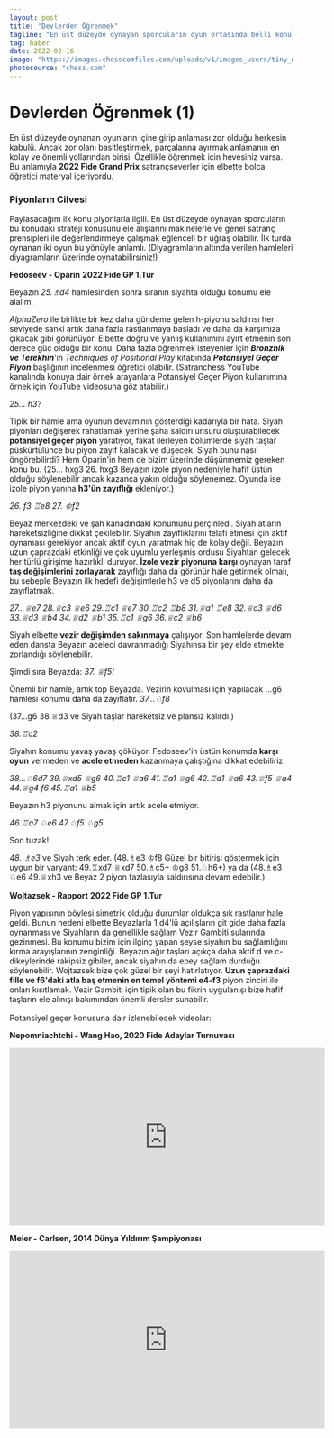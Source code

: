 ```yaml
---
layout: post
title: "Devlerden Öğrenmek"
tagline: "En üst düzeyde oynayan sporcuların oyun ortasında belli konuları ele alışlarını makinelerle ve genel satranç prensipleri ile değerlendirmeye çalışmak eğlenceli bir uğraş olabilir, özellikle öğrenmek için hevesiniz varsa. Fedoseev - Oparin ve Wojtazsek - Rapport partileri üzerinden özellikle piyon oyunu konusunu irdeleme şansı yakalayacağız."
tag: haber
date: 2022-02-16
image: "https://images.chesscomfiles.com/uploads/v1/images_users/tiny_mce/PedroPinhata/phpkpUYLd.png"
photosource: "chess.com"
---
```


# Devlerden Öğrenmek (1)

En üst düzeyde oynanan oyunların içine girip anlaması zor olduğu herkesin kabulü. Ancak zor olanı basitleştirmek, parçalarına ayırmak anlamanın en kolay ve önemli yollarından birisi. Özellikle öğrenmek için hevesiniz varsa. Bu anlamıyla **2022 Fide Grand Prix** satrançseverler için elbette bolca öğretici materyal içeriyordu.

### Piyonların Cilvesi

Paylaşacağım ilk konu piyonlarla ilgili. En üst düzeyde oynayan sporcuların bu konudaki strateji konusunu ele alışlarını makinelerle ve genel satranç prensipleri ile değerlendirmeye çalışmak eğlenceli bir uğraş olabilir. İlk turda oynanan iki oyun bu yönüyle anlamlı. (Diyagramların altında verilen hamleleri diyagramların üzerinde oynatabilirsiniz!)

**Fedoseev - Oparin** **2022 Fide GP 1.Tur**

Beyazın *25.<f>♗</f>d4* hamlesinden sonra sıranın siyahta olduğu konumu ele alalım.

<div class="cbdiagram"
data-size="400"
data-fen="6k1/3n1pp1/5n2/3p4/1q1Br2p/4N1P1/4PP1P/Q2R2K1 b - - 1 25"
data-buttons="0"
data-legend="Siyah Oynar">
</div>

*AlphaZero* ile birlikte bir kez daha gündeme gelen h-piyonu saldırısı her seviyede sanki artık daha fazla rastlanmaya başladı ve daha da karşımıza çıkacak gibi görünüyor. Elbette doğru ve yanlış kullanımını ayırt etmenin son derece güç olduğu bir konu. Daha fazla öğrenmek isteyenler için _**Bronznik ve Terekhin**_'in <i>*Techniques of Positional Play*</i> kitabında *__Potansiyel Geçer Piyon__* başlığının incelenmesi öğretici olabilir. (Satranchess YouTube kanalında konuya dair örnek arayanlara Potansiyel Geçer Piyon kullanımına örnek için YouTube videosuna göz atabilir.)


_25... h3?_

Tipik bir hamle ama oyunun devamının gösterdiği kadarıyla bir hata.
Siyah piyonları değişerek rahatlamak yerine şaha saldırı unsuru oluşturabilecek **potansiyel geçer piyon** yaratıyor, fakat ilerleyen bölümlerde siyah taşlar püskürtülünce bu piyon zayıf kalacak ve düşecek. Siyah bunu nasıl öngörebilirdi? Hem Oparin'in hem de bizim üzerinde düşünmemiz gereken konu bu.
(25... hxg3 26. hxg3 Beyazın izole piyon nedeniyle hafif üstün olduğu söylenebilir ancak kazanca yakın olduğu söylenemez. Oyunda ise izole piyon yanına **h3'ün zayıflığı** ekleniyor.)

_26. f3 <f>♖</f>e8 27. <f>♔</f>f2_

Beyaz merkezdeki ve şah kanadındaki konumunu perçinledi. Siyah atların hareketsizliğine dikkat çekilebilir. Siyahın zayıflıklarını telafi etmesi için aktif oynaması gerekiyor ancak aktif oyun yaratmak hiç de kolay değil. Beyazın uzun çaprazdaki etkinliği ve çok uyumlu yerleşmiş ordusu Siyahtan gelecek her türlü girişime hazırlıklı duruyor. **İzole vezir piyonuna karşı** oynayan taraf **taş değişimlerini zorlayarak** zayıflığı daha da görünür hale getirmek olmalı, bu sebeple Beyazın ilk hedefi değişimlerle h3 ve d5 piyonlarını daha da zayıflatmak.

<div class="cbdiagram"
data-size="400"
data-fen="4r1k1/3n1pp1/5n2/3p4/1q1B4/4NPPp/4PK1P/Q2R4 b - - 2 27"
data-buttons="0"
data-legend="Siyah Oynar">
</div>

_27...<f>♕</f>e7 28.<f>♕</f>c3 <f>♕</f>e6 29.<f>♖</f>c1 <f>♕</f>e7 30.<f>♖</f>c2 <f>♖</f>b8 31.<f>♕</f>a1 <f>♖</f>e8 32.<f>♕</f>c3 <f>♕</f>d6 33.<f>♕</f>d3 <f>♕</f>b4 34.<f>♕</f>d2 <f>♕</f>b1 35.<f>♖</f>c1 <f>♕</f>g6 36.<f>♕</f>c2 <f>♕</f>h6_

Siyah elbette **vezir değişimden sakınmaya** çalışıyor. Son hamlelerde devam eden dansta Beyazın aceleci davranmadığı Siyahınsa bir şey elde etmekte
zorlandığı söylenebilir.

<div class="cbdiagram"
data-size="400"
data-fen="4r1k1/3n1pp1/5n1q/3p4/3B4/4NPPp/2Q1PK1P/2R5 w - - 21 37"
data-buttons="0"
data-legend="Beyaz Oynar">
</div>

Şimdi sıra Beyazda: _37. <f>♕</f>f5!_

Önemli bir hamle, artık top Beyazda. Vezirin kovulması için yapılacak ...g6 hamlesi konumu daha da zayıflatır. _37...<f>♘</f>f8_

(37...g6 38.<f>♕</f>d3 ve Siyah taşlar hareketsiz ve plansız kalırdı.)

_38.<f>♖</f>c2_

Siyahın konumu yavaş yavaş çöküyor. Fedoseev'in üstün konumda **karşı oyun** vermeden ve **acele etmeden** kazanmaya çalıştığına dikkat edebiliriz.

_38...<f>♘</f>6d7 39.<f>♕</f>xd5 <f>♕</f>g6 40.<f>♖</f>c1 <f>♕</f>a6 41.<f>♖</f>a1 <f>♕</f>g6 42.<f>♖</f>d1 <f>♕</f>a6 43.<f>♕</f>f5 <f>♕</f>a4 44.<f>♕</f>g4 f6 45.<f>♖</f>a1 <f>♕</f>b5_

Beyazın h3 piyonunu almak için artık acele etmiyor.

 _46.<f>♖</f>a7 <f>♘</f>e6 47.<f>♘</f>f5 <f>♘</f>g5_

 Son tuzak!

 _48. <f>♗</f>e3_ ve Siyah terk eder.
(48.<f>♗</f>e3 <f>♔</f>f8 Güzel bir bitirişi göstermek için uygun bir varyant: 49.<f>♖</f>xd7 <f>♕</f>xd7 50.<f>♗</f>c5+ <f>♔</f>g8 51.<f>♘</f>h6+) ya da (48.<f>♗</f>e3 <f>♘</f>e6 49.<f>♕</f>xh3 ve Beyaz 2 piyon fazlasıyla saldırısına devam edebilir.)

<div class="cbreplay" data-url="{{ site.url }}/assets/pgn/Fedoseev_Oparin2_2022.pgn" style="max-width:100%;margin-bottom:1rem;"></div>    

**Wojtazsek - Rapport** **2022 Fide GP 1.Tur**

<div class="cbdiagram"
data-size="400"
data-fen="q4rk1/5pp1/r1b1pn1p/pp6/3Q4/P4NP1/1P2PPBP/2RR2K1 w - - 0 18"
data-buttons="0"
data-legend="Beyaz Oynar">
</div>

Piyon yapısının böylesi simetrik olduğu durumlar oldukça sık rastlanır hale geldi. Bunun nedeni elbette Beyazlarla 1.d4'lü açılışların git gide daha fazla oynanması ve Siyahların da genellikle sağlam Vezir Gambiti sularında gezinmesi. Bu konumu bizim için ilginç yapan şeyse siyahın bu sağlamlığını kırma arayışlarının zenginliği. Beyazın ağır taşları açıkça daha aktif d ve c-dikeylerinde rakipsiz gibiler, ancak siyahın da epey sağlam durduğu söylenebilir. Wojtazsek bize çok güzel bir şeyi hatırlatıyor. **Uzun çaprazdaki fille ve f6'daki atla baş etmenin en temel yöntemi e4-f3** piyon zinciri ile onları kısıtlamak. Vezir Gambiti için tipik olan bu fikrin uygulanışı bize hafif taşların ele alınışı bakımından önemli dersler sunabilir.      

<div class="cbreplay" data-url="{{ site.url }}/assets/pgn/Wojtaszek_Rapport2_2022.pgn" style="max-width:100%;margin-bottom:1rem;"></div>        

Potansiyel geçer konusuna dair izlenebilecek videolar:

**Nepomniachtchi - Wang Hao, 2020 Fide Adaylar Turnuvası**  

<iframe width="560" height="315" src="https://www.youtube.com/embed/GsmVARqW-Ts" title="YouTube video player" frameborder="0" allow="accelerometer; autoplay; clipboard-write; encrypted-media; gyroscope; picture-in-picture" allowfullscreen></iframe>    

**Meier - Carlsen, 2014 Dünya Yıldırım Şampiyonası**    

<iframe width="560" height="315" src="https://www.youtube.com/embed/YUmni0d8MRo" title="YouTube video player" frameborder="0" allow="accelerometer; autoplay; clipboard-write; encrypted-media; gyroscope; picture-in-picture" allowfullscreen></iframe>
